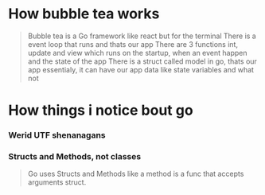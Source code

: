 # How bubble tea works 
> Bubble tea is a Go framework like react but for the terminal
> There is a event loop that runs and thats our app
> There are 3 functions int, update and view which runs on the startup, when an event happen and the state of the app
> There is a struct called model in go, thats our app essentialy, it can have our app data like state variables and what not

# How things i notice bout go
### Werid UTF shenanagans
### Structs and Methods, not classes
> Go uses Structs and Methods like a method is a func that accepts arguments struct.



